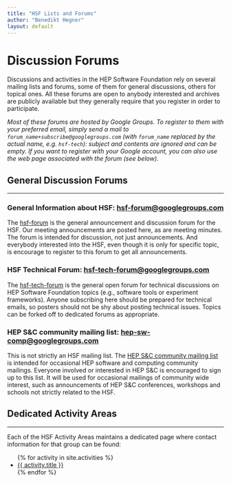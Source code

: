 ```yaml
---
title: "HSF Lists and Forums"
author: "Benedikt Hegner"
layout: default
---
```


# Discussion Forums

Discussions and activities in the HEP Software Foundation rely on several mailing lists and forums, some of them for general discussions, others for topical ones. All these forums are open to anybody interested and archives are publicly available but they generally require that you register in order to participate.

*Most of these forums are hosted by Google Groups. To register to them with your preferred email, simply send a mail to
`forum_name+subscribe@googlegroups.com` (with `forum_name` replaced by the actual name, e.g. `hsf-tech`): subject and contents
are ignored and can be empty. If you want to register with your Google account, you can also use the web page associated with the forum
(see below).*


## General Discussion Forums
-----

### General Information about HSF: hsf-forum@googlegroups.com

The [hsf-forum](http://groups.google.com/d/forum/hsf-forum) is the general announcement and discussion forum for the HSF. Our meeting announcements are posted here, as are meeting minutes. The forum is intended for discussion, not just announcements. And everybody interested into the HSF, even though it is only for specific topic, is encourage to register to this forum to get all announcements.

### HSF Technical Forum: hsf-tech-forum@googlegroups.com

The [hsf-tech-forum](https://groups.google.com/forum/#%21forum/hsf-tech-forum) is the general open forum for technical discussions on HEP Software Foundation topics (e.g., software tools or experiment frameworks). Anyone subscribing here should be prepared for technical emails, so posters should not be shy about posting technical issues. Topics can be forked off to dedicated forums as appropriate.

### HEP S&C community mailing list: hep-sw-comp@googlegroups.com

This is not strictly an HSF mailing list. The [HEP S&C community mailing list](http://groups.google.com/d/forum/hep-sw-comp) is intended for occasional HEP software and computing community mailings. Everyone involved or interested in HEP S&C is encouraged to sign up to this list. It will be used for occasional mailings of community wide interest, such as announcements of HEP S&C conferences, workshops and schools not strictly related to the HSF.


## Dedicated Activity Areas
-----

Each of the HSF Activity Areas maintains a dedicated page where contact
information for that group can be found:

<ul class="list">
{% for activity in site.activities %}
  <li> <a href="{{ activity.url }}">{{ activity.title }}</a></li>
{% endfor %}
</ul>

